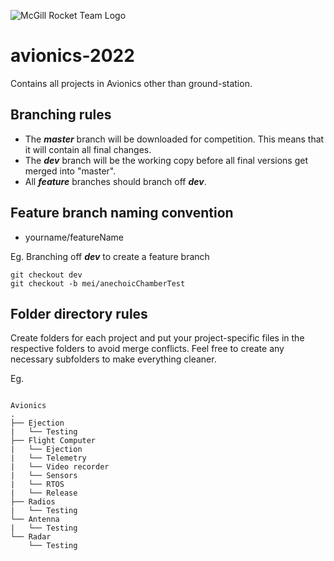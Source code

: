 ![McGill Rocket Team Logo](https://raw.githubusercontent.com/McGillRocketTeam/ground-station-2019/master/media/MRT-logo.png)
# avionics-2022
Contains all projects in Avionics other than ground-station. 

## Branching rules

* The ___master___ branch will be downloaded for competition. This means that it will contain all final changes.
* The ___dev___ branch will be the working copy before all final versions get merged into "master". 
* All ___feature___ branches should branch off ___dev___. 

## Feature branch naming convention

* yourname/featureName

Eg. Branching off ___dev___ to create a feature branch
```
git checkout dev
git checkout -b mei/anechoicChamberTest
```

## Folder directory rules

Create folders for each project and put your project-specific files in the respective folders to avoid merge conflicts. Feel free to create any necessary subfolders to make everything cleaner.

Eg. 

```

Avionics
.
├── Ejection
|   └── Testing
├── Flight Computer
|   └── Ejection
|   └── Telemetry
|   └── Video recorder
|   └── Sensors
|   └── RTOS
|   └── Release
├── Radios
|   └── Testing
└── Antenna
|   └── Testing
└── Radar
    └── Testing
            
```
